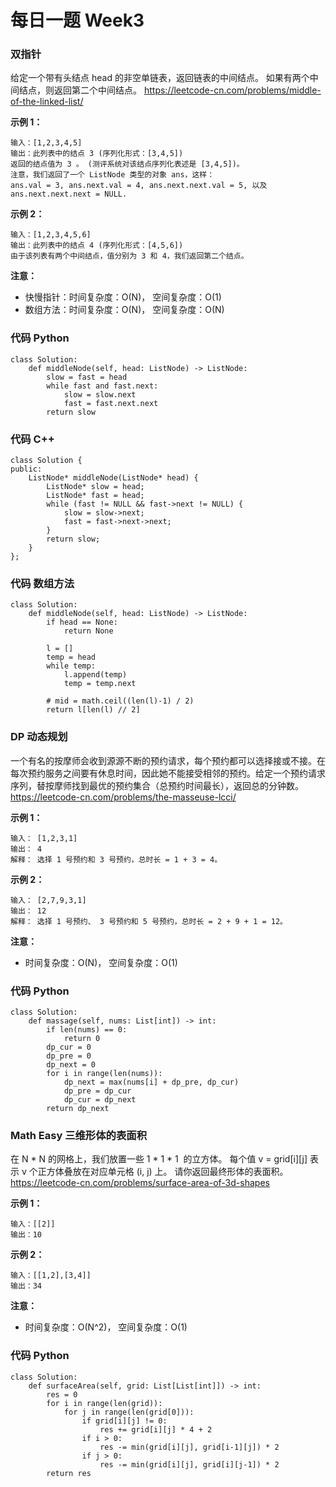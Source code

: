 # 每日一题 Week3
### 双指针
给定一个带有头结点 head 的非空单链表，返回链表的中间结点。
如果有两个中间结点，则返回第二个中间结点。
<https://leetcode-cn.com/problems/middle-of-the-linked-list/>

**示例 1：**

```
输入：[1,2,3,4,5]
输出：此列表中的结点 3 (序列化形式：[3,4,5])
返回的结点值为 3 。 (测评系统对该结点序列化表述是 [3,4,5])。
注意，我们返回了一个 ListNode 类型的对象 ans，这样：
ans.val = 3, ans.next.val = 4, ans.next.next.val = 5, 以及 ans.next.next.next = NULL.

```
**示例 2：**

```
输入：[1,2,3,4,5,6]
输出：此列表中的结点 4 (序列化形式：[4,5,6])
由于该列表有两个中间结点，值分别为 3 和 4，我们返回第二个结点。

```

**注意：**

- 快慢指针：时间复杂度：O(N)， 空间复杂度：O(1)
- 数组方法：时间复杂度：O(N)， 空间复杂度：O(N)

### 代码 Python

```python3
class Solution:
    def middleNode(self, head: ListNode) -> ListNode:
        slow = fast = head
        while fast and fast.next:
            slow = slow.next
            fast = fast.next.next
        return slow
```
### 代码 C++

```python3
class Solution {
public:
    ListNode* middleNode(ListNode* head) {
        ListNode* slow = head;
        ListNode* fast = head;
        while (fast != NULL && fast->next != NULL) {
            slow = slow->next;
            fast = fast->next->next;
        }
        return slow;
    }
};

```

### 代码 数组方法

```python3
class Solution:
    def middleNode(self, head: ListNode) -> ListNode:
        if head == None:
            return None
        
        l = []
        temp = head
        while temp:
            l.append(temp)
            temp = temp.next
            
        # mid = math.ceil((len(l)-1) / 2)
        return l[len(l) // 2]

```


### DP 动态规划

一个有名的按摩师会收到源源不断的预约请求，每个预约都可以选择接或不接。在每次预约服务之间要有休息时间，因此她不能接受相邻的预约。给定一个预约请求序列，替按摩师找到最优的预约集合（总预约时间最长），返回总的分钟数。
<https://leetcode-cn.com/problems/the-masseuse-lcci/>

**示例 1：**

```
输入： [1,2,3,1]
输出： 4
解释： 选择 1 号预约和 3 号预约，总时长 = 1 + 3 = 4。

```
**示例 2：**

```
输入： [2,7,9,3,1]
输出： 12
解释： 选择 1 号预约、 3 号预约和 5 号预约，总时长 = 2 + 9 + 1 = 12。

```

**注意：**

- 时间复杂度：O(N)， 空间复杂度：O(1)

### 代码 Python

```python3
class Solution:
    def massage(self, nums: List[int]) -> int:
        if len(nums) == 0:
            return 0 
        dp_cur = 0
        dp_pre = 0
        dp_next = 0
        for i in range(len(nums)):
            dp_next = max(nums[i] + dp_pre, dp_cur)
            dp_pre = dp_cur
            dp_cur = dp_next
        return dp_next
```


### Math Easy 三维形体的表面积

在 N * N 的网格上，我们放置一些 1 * 1 * 1  的立方体。
每个值 v = grid[i][j] 表示 v 个正方体叠放在对应单元格 (i, j) 上。
请你返回最终形体的表面积。
<https://leetcode-cn.com/problems/surface-area-of-3d-shapes>

**示例 1：**

```
输入：[[2]]
输出：10

```
**示例 2：**

```
输入：[[1,2],[3,4]]
输出：34

```

**注意：**

- 时间复杂度：O(N^2)， 空间复杂度：O(1)

### 代码 Python

```python3
class Solution:
    def surfaceArea(self, grid: List[List[int]]) -> int:
        res = 0
        for i in range(len(grid)):
            for j in range(len(grid[0])):
                if grid[i][j] != 0:
                    res += grid[i][j] * 4 + 2
                if i > 0:
                    res -= min(grid[i][j], grid[i-1][j]) * 2
                if j > 0:
                    res -= min(grid[i][j], grid[i][j-1]) * 2
        return res
```
